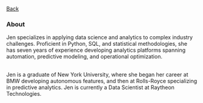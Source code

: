 [Back](https://zenjen-devs.github.io)

### About

<p align="left">
Jen specializes in applying data science and analytics to complex industry challenges. Proficient in Python, SQL, and statistical methodologies, she has seven years of experience developing analytics platforms spanning automation, predictive modeling, and operational optimization.

  <br>
  <br>
  
Jen is a graduate of New York University, where she began her career at BMW developing autonomous features, and then at Rolls-Royce specializing in predictive analytics. Jen is currently a Data Scientist at Raytheon Technologies.






  

  </p>


